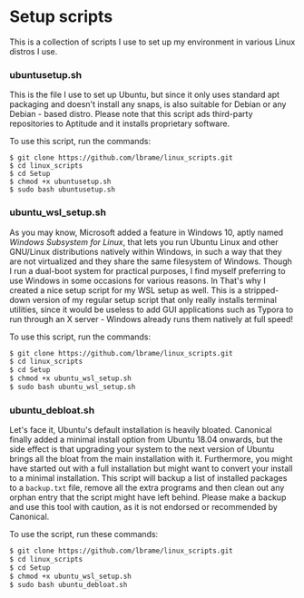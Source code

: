 # Setup scripts

This is a collection of scripts I use to set up my environment in various Linux distros I use.



### ubuntusetup.sh

This is the file I use to set up Ubuntu, but since it only uses standard apt packaging and doesn't install any snaps, is also suitable for Debian or any Debian - based distro. Please note that this script ads third-party repositories to Aptitude and it installs proprietary software.

To use this script, run the commands:

```shell
$ git clone https://github.com/lbrame/linux_scripts.git
$ cd linux_scripts
$ cd Setup
$ chmod +x ubuntusetup.sh
$ sudo bash ubuntusetup.sh
```



### ubuntu_wsl_setup.sh

As you may know, Microsoft added a feature in Windows 10, aptly named *Windows Subsystem for Linux*, that lets you run Ubuntu Linux and other GNU/Linux distributions natively within Windows, in such a way that they are not virtualized and they share the same filesystem of Windows. Though I run a dual-boot system for practical purposes, I find myself preferring to use Windows in some occasions for various reasons. In That's why I created a nice setup script for my WSL setup as well. This is a stripped-down version of my regular setup script that only really installs terminal utilities, since it would be useless to add GUI applications such as Typora to run through an X server - Windows already runs them natively at full speed!

To use this script, run the commands:

```bash
$ git clone https://github.com/lbrame/linux_scripts.git
$ cd linux_scripts
$ cd Setup
$ chmod +x ubuntu_wsl_setup.sh
$ sudo bash ubuntu_wsl_setup.sh
```



### ubuntu_debloat.sh

Let's face it, Ubuntu's default installation is heavily bloated. Canonical finally added a minimal install option from Ubuntu 18.04 onwards, but the side effect is that upgrading your system to the next version of Ubuntu brings all the bloat from the main installation with it. Furthermore, you might have started out with a full installation but might want to convert your install to a minimal installation. This script will backup a list of installed packages to a `backup.txt` file, remove all the extra programs and then clean out any orphan entry that the script might have left behind. Please make a backup and use this tool with caution, as it is not endorsed or recommended by Canonical.

To use the script, run these commands:

```bash
$ git clone https://github.com/lbrame/linux_scripts.git
$ cd linux_scripts
$ cd Setup
$ chmod +x ubuntu_wsl_setup.sh
$ sudo bash ubuntu_debloat.sh
```